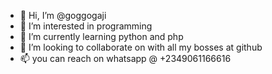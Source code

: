 - 👋 Hi, I’m @goggogaji
- 👀 I’m interested in programming
- 🌱 I’m currently learning python and php
- 💞️ I’m looking to collaborate on with all my bosses at github
- 📫 you can reach on whatsapp @ +2349061166616

<!---
goggogaji/goggogaji is a ✨ special ✨ repository because its `README.md` (this file) appears on your GitHub profile.
You can click the Preview link to take a look at your changes.
--->
